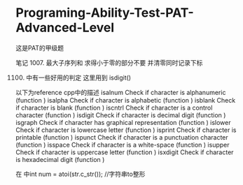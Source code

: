 # Programing-Ability-Test-PAT-Advanced-Level

这是PAT的甲级题


笔记
1007. 最大子序列和  求得小于零的部分不要 并清零同时记录下标


1100. <cctype> 中有一些好用的判定 这里用到 isdigit() 

以下为reference cpp中的描述
    isalnum Check if character is alphanumeric (function )
    isalpha Check if character is alphabetic (function )
    isblank Check if character is blank (function )
    iscntrl Check if character is a control character (function )
    isdigit Check if character is decimal digit (function )
    isgraph Check if character has graphical representation (function )
    islower Check if character is lowercase letter (function )
    isprint Check if character is printable (function )
    ispunct Check if character is a punctuation character (function )
    isspace Check if character is a white-space (function )
    isupper Check if character is uppercase letter (function )
    isxdigit Check if character is hexadecimal digit (function )

在 <cstdlib> 中int num = atoi(str.c_str()); //字符串to整形
